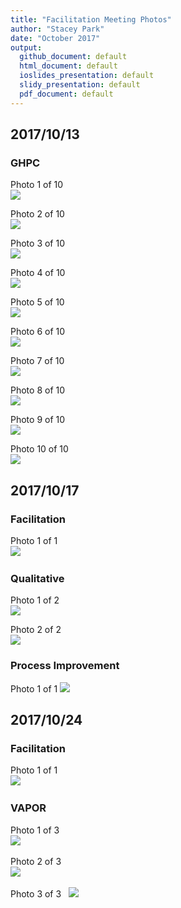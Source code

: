 ```yaml
---
title: "Facilitation Meeting Photos"
author: "Stacey Park"
date: "October 2017"
output: 
  github_document: default
  html_document: default
  ioslides_presentation: default
  slidy_presentation: default
  pdf_document: default
---
```


## 2017/10/13  
### GHPC  
Photo 1 of 10  
<img src = "https://raw.githubusercontent.com/lzim/teampsd/photos/ghpc_1of10_2017_10_13.jpg">  

Photo 2 of 10  
<img src = "https://raw.githubusercontent.com/lzim/teampsd/photos/ghpc_2of10_2017_10_13.jpg">  

Photo 3 of 10   
<img src = "https://raw.githubusercontent.com/lzim/teampsd/photos/ghpc_3of10_2017_10_13.jpg">  

Photo 4 of 10    
<img src = "https://raw.githubusercontent.com/lzim/teampsd/photos/ghpc_4of10_2017_10_13.jpg">  

Photo 5 of 10  
<img src = "https://raw.githubusercontent.com/lzim/teampsd/photos/ghpc_5of10_2017_10_13.jpg">  

Photo 6 of 10  
<img src = "https://raw.githubusercontent.com/lzim/teampsd/photos/ghpc_6of10_2017_10_13.jpg">  

Photo 7 of 10  
<img src = "https://raw.githubusercontent.com/lzim/teampsd/photos/ghpc_7of10_2017_10_13.jpg">  

Photo 8 of 10  
<img src = "https://raw.githubusercontent.com/lzim/teampsd/photos/ghpc_8of10_2017_10_13.jpg">  

Photo 9 of 10  
<img src = "https://raw.githubusercontent.com/lzim/teampsd/photos/ghpc_9of10_2017_10_13.jpg">  

Photo 10 of 10  
<img src = "https://raw.githubusercontent.com/lzim/teampsd/photos/ghpc_10of10_2017_10_13.jpg">  

## 2017/10/17  
### Facilitation  
Photo 1 of 1  
<img src = "https://raw.githubusercontent.com/lzim/teampsd/photos/facilitation_1of1_2017_10_17.JPG">  

### Qualitative  
Photo 1 of 2  
<img src = "https://raw.githubusercontent.com/lzim/teampsd/photos/qualitative_1of2_2017_10_17.jpg">  

Photo 2 of 2  
<img src = "https://raw.githubusercontent.com/lzim/teampsd/photos/qualitative_2of2_2017_10_17.jpg">  

### Process Improvement
Photo 1 of 1
<img src = "https://raw.githubusercontent.com/lzim/teampsd/photos/improvement_1of1_2017_10_17.jpeg">  

## 2017/10/24  
### Facilitation  
Photo 1 of 1  
<img src = "https://raw.githubusercontent.com/lzim/teampsd/photos/facilitation_1of1_2017_10_24.JPG">  


### VAPOR  
Photo 1 of 3  
<img src = "https://raw.githubusercontent.com/lzim/teampsd/photos/vapor_1of3_2017_10_24.jpeg">  

Photo 2 of 3  
<img src = "https://raw.githubusercontent.com/lzim/teampsd/photos/vapor_2of3_2017_10_24.JPG">  

Photo 3 of 3    
<img src = "https://raw.githubusercontent.com/lzim/teampsd/photos/vapor_3of3_2017_10_24.JPG">  


